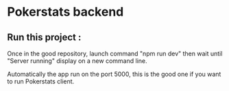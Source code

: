 # Pokerstats backend

## Run this project : 

Once in the good repository, launch command "npm run dev"
then wait until "Server running" display on a new command line. 

Automatically the app run on the port 5000, this is the good one if you want to run Pokerstats client. 
